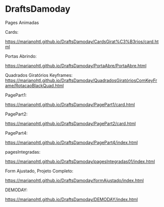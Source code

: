 # DraftsDamoday

Pages Animadas

Cards:

https://marianohtl.github.io/DraftsDamoday/CardsGirat%C3%B3rios/card.html

Portas Abrindo:

https://marianohtl.github.io/DraftsDamoday/PortaAbre/PortaAbre.html

Quadrados Giratórios Keyframes:
https://marianohtl.github.io/DraftsDamoday/QuadradosGiratóriosComKeyFrame/RotacaoBlackQuad.html

PagePart1:

https://marianohtl.github.io/DraftsDamoday/PagePart1/card.html


PagePart2:

https://marianohtl.github.io/DraftsDamoday/PagePart2/card.html


PagePart4:

https://marianohtl.github.io/DraftsDamoday/PagePart4/index.html


pagesIntegradas:

https://marianohtl.github.io/DraftsDamoday/pagesIntegradas01/index.html

Form Ajustado, Projeto Completo:

https://marianohtl.github.io/DraftsDamoday/formAjustado/index.html


DEMODAY:

https://marianohtl.github.io/DraftsDamoday/DEMODAY/index.html




